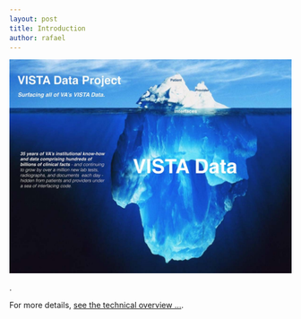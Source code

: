 ```yaml
---
layout: post
title: Introduction
author: rafael
---
```


![vdpiceberg](/assets/vdp-iceberg.jpg)


.





For more details, [see the technical overview ...](https://github.com/vistadataproject/documents#vista-data-project).
